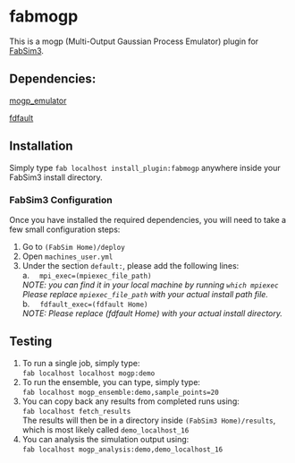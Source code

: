 # fabmogp
This is a mogp (Multi-Output Gaussian Process Emulator) plugin for [FabSim3](https://github.com/djgroen/FabSim3.git).

## Dependencies:

[mogp_emulator](https://www.github.com/alan-turing-institute/mogp_emulator)

[fdfault](https://www.github.com/egdaub/fdfault)


## Installation
Simply type `fab localhost install_plugin:fabmogp` anywhere inside your FabSim3 install directory.

### FabSim3 Configuration
Once you have installed the required dependencies, you will need to take a few small configuration steps:
1. Go to `(FabSim Home)/deploy`
2. Open `machines_user.yml`
3. Under the section `default:`, please add the following lines:
   <br/> a. `  mpi_exec=(mpiexec_file_path)`
   <br/> _NOTE: you can find it in your local machine by running `which mpiexec` 
   <br/> Please replace `mpiexec_file_path` with your actual install path file._
   <br/> b. `  fdfault_exec=(fdfault Home)`
   <br/> _NOTE: Please replace (fdfault Home) with your actual install directory._
  
## Testing

1. To run a single job, simply type: 
   <br/> `fab localhost localhost mogp:demo`
2. To run the ensemble, you can type, simply type: 
   <br/> `fab localhost mogp_ensemble:demo,sample_points=20`
3. You can copy back any results from completed runs using:
   <br/> `fab localhost fetch_results`
   <br/> The results will then be in a directory inside `(FabSim3 Home)/results`, which is most likely called `demo_localhost_16`
4. You can analysis the simulation output using:
   <br/> `fab localhost mogp_analysis:demo,demo_localhost_16`
